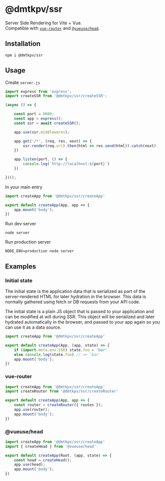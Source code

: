 # @dmtkpv/ssr
Server Side Rendering for Vite + Vue.  
Compatible with [`vue-router`](https://github.com/vuejs/router) and [`@vueuse/head`](https://github.com/vueuse/head).

## Installation
```shell
npm i @dmtkpv/ssr
```

## Usage

Create `server.js`
```js
import express from 'express';
import createSSR from '@dmtkpv/ssr/createSSR';

(async () => {

    const port = 8080;
    const app = express();
    const ssr = await createSSR();

    app.use(ssr.middlewares);

    app.get('/*', (req, res, next) => {
        ssr.render(req.url).then(html => res.send(html)).catch(next)
    })

    app.listen(port, () => {
        console.log(`http://localhost:${port}`)
    })

})();
```

In your main entry
```js
import createApp from '@dmtkpv/ssr/createApp'

export default createApp(App, app => {
    app.mount('body');
})
```

Run dev server
```shell
node server
```

Run production server
```shell
NODE_ENV=production node server
```

## Examples


### Initial state
The initial state is the application data that is serialized as part of the server-rendered HTML for later hydration in the browser. This data is normally gathered using fetch or DB requests from your API code.

The initial state is a plain JS object that is passed to your application and can be modified at will during SSR. This object will be serialized and later hydrated automatically in the browser, and passed to your app again so you can use it as a data source.
```js
import createApp from '@dmtkpv/ssr/createApp'

export default createApp(App, (app, state) => {
    if (import.meta.env.SSR) state.foo = 'bar'
    else console.log(state.foo) // => 'bar'
    app.mount('body');
})
```


### vue-router
```js
import createApp from '@dmtkpv/ssr/createApp'
import createRouter from '@dmtkpv/ssr/createRouter'

export default createApp(App, app => {
    const router = createRouter({ routes });
    app.use(router);
    app.mount('body');
})
```


### @vueuse/head
```js
import createApp from '@dmtkpv/ssr/createApp'
import { createHead } from '@vueuse/head'

export default createApp(Root, (app, state) => {
    const head = createHead();
    app.use(head);
    app.mount('body');
})
```







